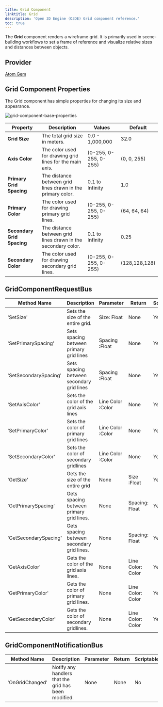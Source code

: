 ```yaml
---
title: Grid Component
linktitle: Grid
description: 'Open 3D Engine (O3DE) Grid component reference.'
toc: true
---
```


The **Grid** component renders a wireframe grid. It is primarily used in scene-building workflows to set a frame of reference and visualize relative sizes and distances between objects.

## Provider ##

[Atom Gem](/docs/user-guide/gems/reference/rendering/atom/atom/)


## Grid Component Properties
The Grid component has simple properties for changing its size and appearance.

![grid-component-base-properties](/images/user-guide/components/reference/atom/grid/grid-base-properties-ui.png)

| Property | Description | Values | Default |
|-|-|-|-|
| **Grid Size** | The total grid size in meters. | 0.0 - 1,000,000 | 32.0 |
| **Axis Color** | The color used for drawing grid lines for the main axis. | (0-255, 0-255, 0-255) | (0, 0, 255) |
| **Primary Grid Spacing** | The distance between grid lines drawn in the primary color. | 0.1 to Infinity | 1.0 |
| **Primary Color** | The color used for drawing primary grid lines. | (0-255, 0-255, 0-255) | (64, 64, 64) |
| **Secondary Grid Spacing** | The distance between grid lines drawn in the secondary color. | 0.1 to Infinity | 0.25 |
| **Secondary Color** | The color used for drawing secondary grid lines. | (0-255, 0-255, 0-255) | (128,128,128) |

## GridComponentRequestBus

| Method Name | Description | Parameter | Return | Scriptable |
|-|-|-|-|-|
| 'SetSize' | Sets the size of the entire grid. | Size: Float | None | Yes |
| 'SetPrimarySpacing' | Sets spacing between primary grid lines | Spacing :Float | None | Yes |
| 'SetSecondarySpacing' | Sets spacing between secondary grid lines | Spacing :Float | None | Yes |
| 'SetAxisColor' | Sets the color of the grid axis lines | Line Color :Color | None | Yes |
| 'SetPrimaryColor' | Sets the color of primary grid lines | Line Color :Color | None | Yes |
| 'SetSecondaryColor' | Sets the color of secondary gridlines | Line Color :Color | None | Yes |
| 'GetSize' | Gets the size of the entire grid | None | Size :Float | Yes |
| 'GetPrimarySpacing' | Gets spacing between primary grid lines. | None | Spacing: Float | Yes |
| 'GetSecondarySpacing' | Gets spacing between secondary grid lines. | None | Spacing: Float | Yes |
| 'GetAxisColor' | Gets the color of the grid axis lines. | None | Line Color: Color | Yes |
| 'GetPrimaryColor' | Gets the color of primary grid lines. | None | Line Color: Color | Yes |
| 'GetSecondaryColor' | Gets the color of secondary gridlines. | None | Line Color: Color | Yes |

## GridComponentNotificationBus

| Method Name | Description | Parameter | Return | Scriptable |
|-|-|-|-|-|
| 'OnGridChanged' | Notify any handlers that the grid has been modified. | None | None | No |
